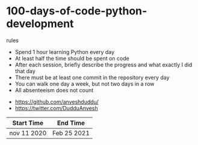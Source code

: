 # 100-days-of-code-python-development

rules

- Spend 1 hour learning Python every day 
- At least half the time should be spent on code
- After each session, briefly describe the progress and what exactly I did that day
- There must be at least one commit in the repository every day
- You can walk one day a week, but not two days in a row
- All absenteeism does not count

* https://github.com/anveshduddu/
* https://twitter.com/DudduAnvesh

Start Time  |  End Time
-----------|-----------
nov 11 2020|Feb 25 2021
